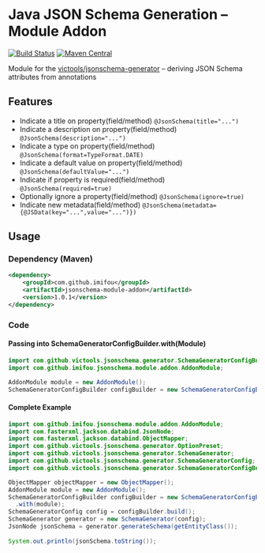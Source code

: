 # Java JSON Schema Generation – Module Addon
[![Build Status](https://travis-ci.com/imIfOu/jsonschema-module-addon.svg?branch=master)](https://travis-ci.com/imIfOu/jsonschema-module-addon)
[![Maven Central](https://maven-badges.herokuapp.com/maven-central/com.github.imifou/jsonschema-module-addon/badge.svg)](https://maven-badges.herokuapp.com/maven-central/com.github.imifou/jsonschema-module-addon)

Module for the [victools/jsonschema-generator](https://github.com/victools/jsonschema-generator) – deriving JSON Schema attributes from annotations

## Features

* Indicate a title on property(field/method) `@JsonSchema(title="...")`
* Indicate a description on property(field/method) `@JsonSchema(description="...")`
* Indicate a type on property(field/method) `@JsonSchema(format=TypeFormat.DATE)`
* Indicate a default value on property(field/method) `@JsonSchema(defaultValue="...")`
* Indicate if property is required(field/method)  `@JsonSchema(required=true)`
* Optionally ignore a property(field/method) `@JsonSchema(ignore=true)`
* Indicate new metadata(field/method) `@JsonSchema(metadata={@JSData(key="...",value="...")})`

## Usage
### Dependency (Maven)
```xml
<dependency>
    <groupId>com.github.imifou</groupId>
    <artifactId>jsonschema-module-addon</artifactId>
    <version>1.0.1</version>
</dependency>
```

### Code
#### Passing into SchemaGeneratorConfigBuilder.with(Module)
```java
import com.github.victools.jsonschema.generator.SchemaGeneratorConfigBuilder;
import com.github.imifou.jsonschema.module.addon.AddonModule;
```
```java
AddonModule module = new AddonModule();
SchemaGeneratorConfigBuilder configBuilder = new SchemaGeneratorConfigBuilder(objectMapper).with(module);
```

#### Complete Example
```java
import com.github.imifou.jsonschema.module.addon.AddonModule;
import com.fasterxml.jackson.databind.JsonNode;
import com.fasterxml.jackson.databind.ObjectMapper;
import com.github.victools.jsonschema.generator.OptionPreset;
import com.github.victools.jsonschema.generator.SchemaGenerator;
import com.github.victools.jsonschema.generator.SchemaGeneratorConfig;
import com.github.victools.jsonschema.generator.SchemaGeneratorConfigBuilder;
```
```java
ObjectMapper objectMapper = new ObjectMapper();
AddonModule module = new AddonModule();
SchemaGeneratorConfigBuilder configBuilder = new SchemaGeneratorConfigBuilder(objectMapper,OptionPreset.PLAIN_JSON)
  .with(module);
SchemaGeneratorConfig config = configBuilder.build();
SchemaGenerator generator = new SchemaGenerator(config);
JsonNode jsonSchema = generator.generateSchema(getEntityClass());
        
System.out.println(jsonSchema.toString());
```
